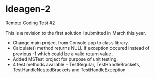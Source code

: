 # Ideagen-2
Remote Coding Test #2

This is a revision to the first solution I submitted in March this year.

- Change main project from Console app to class library.
- Calculate() method returns NULL if exception occured instead of previous -1 which could be a valid return value.
- Added MSTest project for purpose of unit testing.
- 4 test methods available - TestRegular, TestHandleBrackets, TestHandleNestedBrackets and TestHandleException

